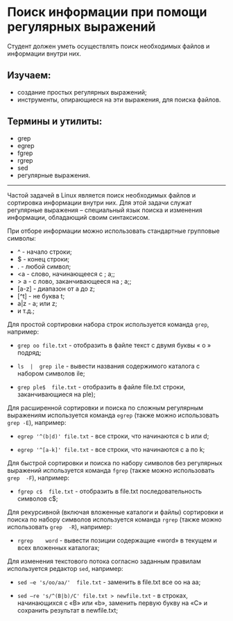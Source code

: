 # Поиск информации при помощи регулярных выражений

Студент должен уметь осуществлять поиск необходимых файлов и информации внутри них.

## Изучаем:

- создание простых регулярных выражений;
- инструменты, опирающиеся на эти выражения, для поиска файлов.

## Термины и утилиты:       

- grep
- egrep
- fgrep
- rgrep
- sed
- регулярные выражения.

---

Частой задачей в Linux является поиск необходимых файлов и сортировка информации внутри них. Для этой задачи служат регулярные выражения – специальный язык поиска и изменения информации, обладающий своим синтаксисом.

При отборе информации можно использовать стандартные групповые символы:

- ^                 - начало строки;
- $                - конец строки;
- .                - любой символ;
- \<a                 - слово, начинающееся с ; a;;
- \> a                 - c лово, заканчивающееся на ; a;;
- [a-z]                 - диапазон от a до z;
- [^t]                 - не буква t;
- a|z                  - a; или z;
- и т.д.;

Для простой сортировки набора строк используется команда `grep`, например:

- `grep oo file.txt`  - отобразить в файле текст с двумя буквы « o » подряд;

- `ls  |  grep ile`   - вывести названия содержимого каталога с набором символов ile;

- `grep ple$  file.txt`   - отобразить в файле file.txt строки, заканчивающиеся на ple);

Для расширенной сортировки и поиска по сложным регулярным выражениям используется команда `egrep` (также можно использовать `grep -E`), например:

- `egrep '^(b|d)' file.txt`  - все строки, что начинаются с b или d;

- `egrep '^[a-k]' file.txt`   - все строки, что начинаются с a по k;

Для быстрой сортировки и поиска по набору символов без регулярных выражений используется команда `fgrep` (также можно использовать `grep  -F`), например:

- `fgrep c$  file.txt`  - отобразить в file.txt последовательность символов c$;

Для рекурсивной (включая вложенные каталоги и файлы) сортировки и поиска по набору символов используется команда `rgrep` (также можно использовать `grep  -R`), например:

- `rgrep    word` - вывести позиции содержащие «word» в текущем и всех вложенных каталогах;

Для изменения текстового потока согласно заданным правилам используется редактор `sed`, например:

- `sed –e 's/oo/aa/'  file.txt` - заменить в file.txt все oo на aa;

- `sed –re 's/^(B|b)/C' file.txt > newfile.txt`  - в строках, начинающихся с «B» или «b», заменить первую букву на «С» и сохранить результат в newfile.txt;
